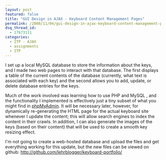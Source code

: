 ```yaml
---
layout: post
featured: false
title: "GUI Design in AJAX - Keyboard Content Management Pages"
permalink: /2008/11/04/gui-design-in-ajax-keyboard-content-management-page/
dsq_thread_id:
  - 17673111
categories:
  - ITP - AJAX
  - assignments
  - ITP
---
```

I set up a local MySQL database to store the information about the keys, and I made two web pages to interact with that database. The first displays a table of the current contents of the database (currently, what text is associated with each key) and the second allows you to add, update, or delete database entries for the keys.

Much of the work involved was learning how to use PHP and MySQL , and the functionality I implemented is effectively just a tiny subset of what you might find in [phpMyAdmin][1]. It will be necessary later, however, for dynamically re-generating the HTML page for the actual keyboard site whenever I update the content; this will allow search engines to index the content in their crawls. In addition, I can also generate the images of the keys (based on their content) that will be used to create a smooth key resizing effect.

I'm not going to create a web-hosted database and upload the files and get everything working for this update, but the new files can be viewed on github: <http://github.com/lehrblogger/keyboard-portfolio/>

 [1]: http://www.phpmyadmin.net/home_page/index.php
